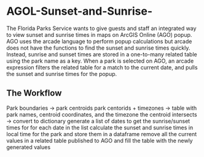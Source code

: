 # AGOL-Sunset-and-Sunrise-
The Florida Parks Service wants to give guests and staff an integrated way to view sunset and sunrise times in maps on ArcGIS Online (AGO) popup. AGO uses the arcade language to perform popup calculations but arcade does not have the functions to find the sunset and sunrise times quickly. Instead, sunrise and sunset times are stored in a one-to-many related table using the park name as a key. When a park is selected on AGO, an arcade expression filters the related table for a match to the current date, and pulls the sunset and sunrise times for the popup.

## The Workflow
Park boundaries -> park centroids
park centorids + timezones -> table with park names, centroid coordinates, and the timezone the centroid intersects -> convert to dictionary
generate a list of dates to get the sunrise/sunset times for
for each date in the list calculate the sunset and sunrise times in local time for the park and store them in a dataframe
remove all the current values in a related table published to AGO and fill the table with the newly generated values


